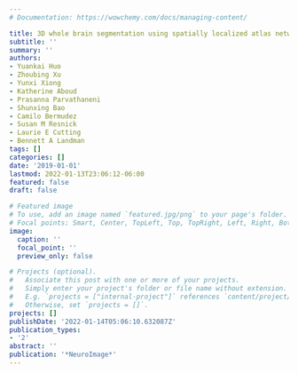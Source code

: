```yaml
---
# Documentation: https://wowchemy.com/docs/managing-content/

title: 3D whole brain segmentation using spatially localized atlas network tiles
subtitle: ''
summary: ''
authors:
- Yuankai Huo
- Zhoubing Xu
- Yunxi Xiong
- Katherine Aboud
- Prasanna Parvathaneni
- Shunxing Bao
- Camilo Bermudez
- Susan M Resnick
- Laurie E Cutting
- Bennett A Landman
tags: []
categories: []
date: '2019-01-01'
lastmod: 2022-01-13T23:06:12-06:00
featured: false
draft: false

# Featured image
# To use, add an image named `featured.jpg/png` to your page's folder.
# Focal points: Smart, Center, TopLeft, Top, TopRight, Left, Right, BottomLeft, Bottom, BottomRight.
image:
  caption: ''
  focal_point: ''
  preview_only: false

# Projects (optional).
#   Associate this post with one or more of your projects.
#   Simply enter your project's folder or file name without extension.
#   E.g. `projects = ["internal-project"]` references `content/project/deep-learning/index.md`.
#   Otherwise, set `projects = []`.
projects: []
publishDate: '2022-01-14T05:06:10.632087Z'
publication_types:
- '2'
abstract: ''
publication: '*NeuroImage*'
---
```

